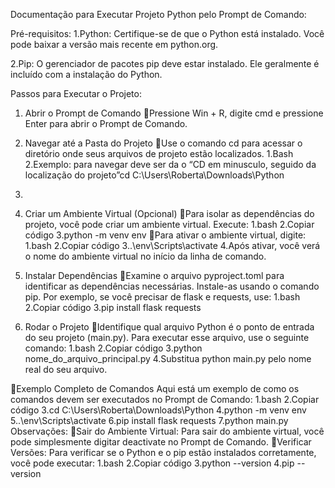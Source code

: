 Documentação para Executar Projeto Python pelo Prompt de Comando:

Pré-requisitos:
1.Python: Certifique-se de que o Python está instalado. Você pode baixar a versão mais recente em python.org.

2.Pip: O gerenciador de pacotes pip deve estar instalado. Ele geralmente é incluído com a instalação do Python.


Passos para Executar o Projeto:
1. Abrir o Prompt de Comando
Pressione Win + R, digite cmd e pressione Enter para abrir o Prompt de Comando.
2. Navegar até a Pasta do Projeto
Use o comando cd para acessar o diretório onde seus arquivos de projeto estão localizados. 
1.Bash
2.Exemplo: para navegar deve ser da o  “CD em minusculo, seguido da localização do projeto”cd C:\Users\Roberta\Downloads\Python
3.
3. Criar um Ambiente Virtual (Opcional)
Para isolar as dependências do projeto, você pode criar um ambiente virtual. Execute:
1.bash
2.Copiar código
3.python -m venv env
Para ativar o ambiente virtual, digite:
1.bash
2.Copiar código
3..\env\Scripts\activate
4.Após ativar, você verá o nome do ambiente virtual no início da linha de comando.

4. Instalar Dependências
Examine o arquivo pyproject.toml para identificar as dependências necessárias. Instale-as usando o comando pip. Por exemplo, se você precisar de flask e requests, use:
1.bash
2.Copiar código
3.pip install flask requests
5. Rodar o Projeto
Identifique qual arquivo Python é o ponto de entrada do seu projeto (main.py). Para executar esse arquivo, use o seguinte comando:
1.bash
2.Copiar código
3.python nome_do_arquivo_principal.py
4.Substitua python main.py pelo nome real do seu arquivo.

Exemplo Completo de Comandos
Aqui está um exemplo de como os comandos devem ser executados no Prompt de Comando:
1.bash
2.Copiar código
3.cd C:\Users\Roberta\Downloads\Python
4.python -m venv env
5..\env\Scripts\activate
6.pip install flask requests
7.python main.py 
Observações:
Sair do Ambiente Virtual: Para sair do ambiente virtual, você pode simplesmente digitar deactivate no Prompt de Comando.
Verificar Versões: Para verificar se o Python e o pip estão instalados corretamente, você pode executar:
1.bash
2.Copiar código
3.python --version
4.pip --version
